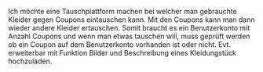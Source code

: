 Ich möchte eine Tauschplattform machen bei welcher man gebrauchte Kleider gegen Coupons eintauschen kann.
Mit den Coupons kann man dann wieder andere Kleider ertauschen. Somit braucht es ein Benutzerkonto mit Anzahl 
Coupons und wenn man etwas tauschen will, muss geprüft werden ob ein Coupon auf dem Benutzerkonto vorhanden ist oder nicht. 
Evt. erweiterbar mit Funktion Bilder und Beschreibung eines Kleidungstück hochzuladen. 